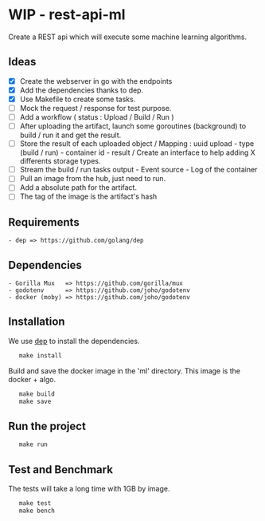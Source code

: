 # WIP - rest-api-ml

Create a REST api which will execute some machine learning algorithms.

## Ideas

- [x] Create the webserver in go with the endpoints
- [x] Add the dependencies thanks to dep.
- [x] Use Makefile to create some tasks.
- [ ] Mock the request / response for test purpose.
- [ ] Add a workflow ( status : Upload / Build / Run )
- [ ] After uploading the artifact, launch some goroutines (background) to build / run it and get the result.
- [ ] Store the result of each uploaded object / Mapping : uuid upload - type (build / run) - container id - result / Create an interface to help adding X differents storage types.
- [ ] Stream the build / run tasks output - Event source - Log of the container
- [ ] Pull an image from the hub, just need to run.
- [ ] Add a absolute path for the artifact.
- [ ] The tag of the image is the artifact's hash

## Requirements

    - dep => https://github.com/golang/dep

## Dependencies

    - Gorilla Mux   => https://github.com/gorilla/mux
    - godotenv      => https://github.com/joho/godotenv
    - docker (moby) => https://github.com/joho/godotenv

## Installation

We use [dep](https://github.com/golang/dep) to install the dependencies.

 ```Makefile
    make install
 ```

Build and save the docker image in the 'ml' directory.
This image is the docker + algo.

 ```Makefile
    make build
    make save
 ```


## Run the project

 ```Makefile
    make run
 ```

## Test and Benchmark

The tests will take a long time with 1GB by image.

 ```Makefile
    make test
    make bench
```

